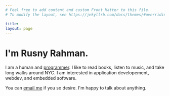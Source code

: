 ```yaml
---
# Feel free to add content and custom Front Matter to this file.
# To modify the layout, see https://jekyllrb.com/docs/themes/#overriding-theme-defaults

title: 
layout: page
---
```

# I'm Rusny Rahman.

I am a human and [programmer](https://github.com/rusny23). I like to read
books, listen to music, and take long walks around NYC. I am interested in 
application developement, webdev, and embedded software.

You can [email me](mailto:rusnyrahman@gmail.com) if you so desire. I'm
happy to talk about anything.

